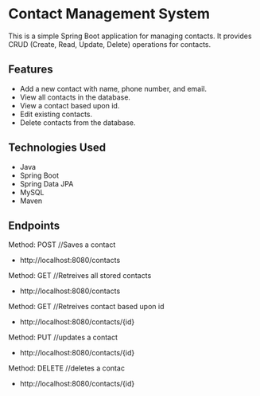 # Contact Management System

This is a simple Spring Boot application for managing contacts. It provides CRUD (Create, Read, Update, Delete) operations for contacts.

## Features

- Add a new contact with name, phone number, and email.
- View all contacts in the database.
- View a contact based upon id.
- Edit existing contacts.
- Delete contacts from the database.

## Technologies Used

- Java
- Spring Boot
- Spring Data JPA
- MySQL
- Maven

## Endpoints

Method: POST //Saves a contact
- http://localhost:8080/contacts

Method: GET //Retreives all stored contacts
- http://localhost:8080/contacts

Method: GET //Retreives contact based upon id
- http://localhost:8080/contacts/{id}

Method: PUT //updates a contact
- http://localhost:8080/contacts/{id}

Method: DELETE //deletes a contac
- http://localhost:8080/contacts/{id}




